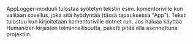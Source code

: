AppLogger-moduuli tulostaa syötetyn tekstin esim. komentoriville kun valitaan sovellus, joka sitä hyödyntää (tässä tapauksessa "App"). Teksti tulostuu kun kirjoitetaan komentoriville dotnet run.
Jos haluaa käyttää Humanizer-kirjaston toiminnallisuutta, paketti pitää olla asennettuna projektiin.
